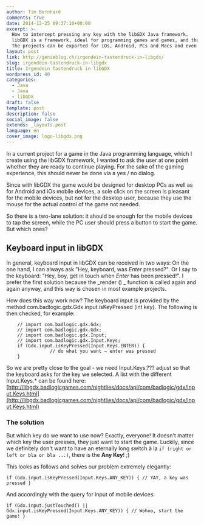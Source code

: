 ```yaml
---
author: Tim Bernhard
comments: true
date: 2014-12-25 09:37:10+00:00
excerpt: >-
  How to intercept pressing any key with the libGDX Java framework.
  libGDX is a framework, ideal for programming games and games, and that is platform-independent.
  The projects can be exported for iOs, Android, PCs and Macs and even for the web!
layout: post
link: http://genieblog.ch/irgendein-tastendruck-in-libgdx/
slug: irgendein-tastendruck-in-libgdx
title: Irgendein Tastendruck in libGDX
wordpress_id: 40
categories:
  - Java
  - Java
  - libGDX
draft: false
template: post
description: false
social_image: false
extends: _layouts.post
language: en
cover_image: logo-libgdx.png
---
```


In a current project for a game in the Java programming language, which I create using the libGDX framework, I wanted to ask the user at one point whether they are ready to continue playing.
For the sake of the gaming experience, this should never be done via a yes / no dialog.

Since with libGDX the game would be designed for desktop PCs as well as for Android and iOs mobile devices, a sole click on the screen is pleasant for the mobile devices, but not for the desktop user, because they use the mouse for the actual control of the game not needed.

So there is a two-lane solution: it should be enough for the mobile devices to tap the screen, while the PC user should press a button to start the game.
But which ones?

## Keyboard input in libGDX

In general, keyboard input in libGDX can be received in two ways: On the one hand, I can always ask "Hey, keyboard, was _Enter_ pressed?". Or I say to the keyboard: "Hey, boy, get in touch when _Enter_ has been pressed!". I prefer the first solution because the _render () _ function is called again and again anyway, and this way is chosen in most example projects.

How does this way work now? The keyboard input is provided by the method com.badlogic.gdx.Gdx.input.isKeyPressed (int key). The following is then checked, for example:

		// import com.badlogic.gdx.Gdx;
		// import com.badlogic.gdx.Gdx;
		// import com.badlogic.gdx.Input;
		// import com.badlogic.gdx.Input.Keys;
		if (Gdx.input.isKeyPressed(Input.Keys.ENTER)) {
					// do what you want – enter was pressed
		}

So we are pretty close to the goal - we need Input.Keys.??? adjust so that the keyboard asks for the key we selected. 
A list with the different Input.Keys.* can be found here: [http://libgdx.badlogicgames.com/nightlies/docs/api/com/badlogic/gdx/Input.Keys.html](http://libgdx.badlogicgames.com/nightlies/docs/api/com/badlogic/gdx/Input.Keys.html)

### The solution

But which key do we want to use now? Exactly, everyone! It doesn't matter which key the user presses, they just want to start the game.
Luckily, since we definitely don't want to have an eternally long switch à la `if (right or left or bla or bla ...)`, there is the **Any Key**! ;)

This looks as follows and solves our problem extremely elegantly:

`if (Gdx.input.isKeyPressed(Input.Keys.ANY_KEY)) {
			// YAY, a key was pressed
}`

And accordingly with the query for input of mobile devices:

`if (Gdx.input.justTouched() || Gdx.input.isKeyPressed(Input.Keys.ANY_KEY)) {
			// Wohoo, start the game!
}`
